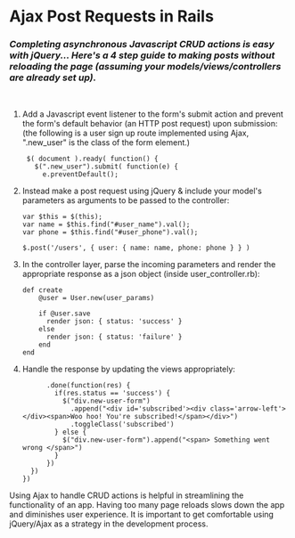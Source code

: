 # Ajax Post Requests in Rails

### *Completing asynchronous Javascript CRUD actions is easy with jQuery... Here's a 4 step guide to making posts without reloading the page (assuming your models/views/controllers are already set up).* 
<br>

1. Add a Javascript event listener to the form's submit action and prevent the form's default behavior (an HTTP post request) upon submission:  (the following is a user sign up route implemented using Ajax, ".new_user" is the class of the form element.)


		$( document ).ready( function() {
		  $(".new_user").submit( function(e) {
		    e.preventDefault();

2.  Instead make a post request using jQuery & include your model's parameters as arguments to be passed to the controller:	
		    
	    var $this = $(this);
   		var name = $this.find("#user_name").val();
   		var phone = $this.find("#user_phone").val();
	
		$.post('/users', { user: { name: name, phone: phone } } ) 
		
3.  In the controller layer, parse the incoming parameters and render the appropriate response as a json object (inside user_controller.rb): 

		def create
		    @user = User.new(user_params)
		
		    if @user.save
		      render json: { status: 'success' }
		    else
		      render json: { status: 'failure' }
		    end
		end
4.  Handle the response by updating the views appropriately: 	
		
		      .done(function(res) {
		        if(res.status == 'success') {
		          $("div.new-user-form")
		            .append("<div id='subscribed'><div class='arrow-left'></div><span>Woo hoo! You're subscribed!</span></div>")
		            .toggleClass('subscribed')
		        } else {
		          $("div.new-user-form").append("<span> Something went wrong </span>")
		        }
		      })
		  })
		})
Using Ajax to handle CRUD actions is helpful in streamlining the functionality of an app.  Having too many page reloads slows down the app and diminishes user experience.  It is important to get comfortable using jQuery/Ajax as a strategy in the development process.
	
